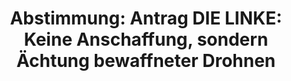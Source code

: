 ---
abstimmung:
  abstimmung: 2
  bundestagssitzung: 138
  datum: 20. Dezember 2019
  legislaturperiode: 19
categories:
- Todo
data:
- title: Abstimmungsergebnis 20191220_2-data.pdf
  url: /res/2021-btw/abstimmungsergebnisse/20191220_2-data.pdf
- title: Abstimmungsergebnis 20191220_2_xls-data.xlsx
  url: /res/2021-btw/abstimmungsergebnisse/20191220_2_xls-data.xlsx
- title: Abstimmungsergebnis 20191220_2_xls-data.csv
  url: /res/2021-btw/abstimmungsergebnisse/csv/20191220_2_xls-data.csv
ergebnis:
  AfD:
    enthaltung: 0
    gesamt: 90
    ja: 1
    nein: 77
    nichtabgegeben: 12
    ungueltig: 0
  Bündnis 90/Die Grünen:
    enthaltung: 58
    gesamt: 67
    ja: 0
    nein: 0
    nichtabgegeben: 9
    ungueltig: 0
  Die Linke:
    enthaltung: 0
    gesamt: 69
    ja: 53
    nein: 0
    nichtabgegeben: 16
    ungueltig: 0
  FDP:
    enthaltung: 0
    gesamt: 80
    ja: 0
    nein: 68
    nichtabgegeben: 12
    ungueltig: 0
  cdu/csu:
    enthaltung: 0
    gesamt: 246
    ja: 0
    nein: 223
    nichtabgegeben: 23
    ungueltig: 0
  file: 20191220_2_xls-data.xlsx
  fraktionslos:
    enthaltung: 1
    gesamt: 5
    ja: 0
    nein: 1
    nichtabgegeben: 3
    ungueltig: 0
  spd:
    enthaltung: 0
    gesamt: 152
    ja: 0
    nein: 116
    nichtabgegeben: 36
    ungueltig: 0
layout: abstimmung
links:
- title: Link zu bundestag.de
  url: https://www.bundestag.de/parlament/plenum/abstimmung/abstimmung?id=652
preview: 'Deutscher Bundestag


  138. Sitzung des Deutschen Bundestages

  am Freitag, 20. Dezember 2019


  Endgültiges Ergebnis der Namentlichen Abstimmung Nr. 2


  Antrag der Abgeordneten Tobias Pflüger, Andrej Hunko, Heike Hänsel, weiterer

  Abgeordneter und der Fraktion DIE LINKE.

  Keine Anschaffung, sondern Ächtung bewaffneter Drohnen

  Drs. 19/16041'
tags:
- Todo
title: 'Abstimmung: Antrag DIE LINKE: Keine Anschaffung, sondern Ächtung bewaffneter
  Drohnen'
---